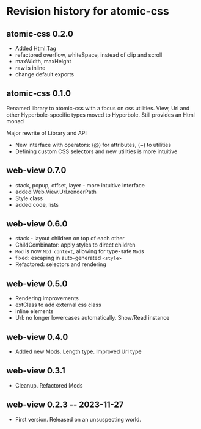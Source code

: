 # Revision history for atomic-css

## atomic-css 0.2.0

* Added Html.Tag
* refactored overflow, whiteSpace, instead of clip and scroll
* maxWidth, maxHeight
* raw is inline
* change default exports

## atomic-css 0.1.0

Renamed library to atomic-css with a focus on css utilities. View, Url and other Hyperbole-specific types moved to Hyperbole. Still provides an Html monad

Major rewrite of Library and API
  * New interface with operators: (@) for attributes, (~) to utilities
  * Defining custom CSS selectors and new utilities is more intuitive

## web-view 0.7.0

* stack, popup, offset, layer - more intuitive interface
* added Web.View.Url.renderPath
* Style class
* added code, lists

## web-view 0.6.0

* stack - layout children on top of each other
* ChildCombinator: apply styles to direct children
* `Mod` is now `Mod context`, allowing for type-safe `Mod`s
* fixed: escaping in auto-generated `<style>`
* Refactored: selectors and rendering

## web-view 0.5.0

* Rendering improvements
* extClass to add external css class
* inline elements
* Url: no longer lowercases automatically. Show/Read instance

## web-view 0.4.0

* Added new Mods. Length type. Improved Url type

## web-view 0.3.1

* Cleanup. Refactored Mods

## web-view 0.2.3 -- 2023-11-27

* First version. Released on an unsuspecting world.

